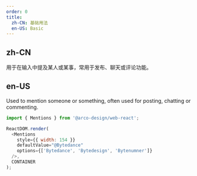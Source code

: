 ```yaml
---
order: 0
title:
  zh-CN: 基础用法
  en-US: Basic
---
```


## zh-CN

用于在输入中提及某人或某事，常用于发布、聊天或评论功能。

## en-US

Used to mention someone or something, often used for posting, chatting or commenting.

```js
import { Mentions } from '@arco-design/web-react';

ReactDOM.render(
  <Mentions
    style={{ width: 154 }}
    defaultValue="@Bytedance"
    options={['Bytedance', 'Bytedesign', 'Bytenumner']}
  />,
  CONTAINER
);
```
